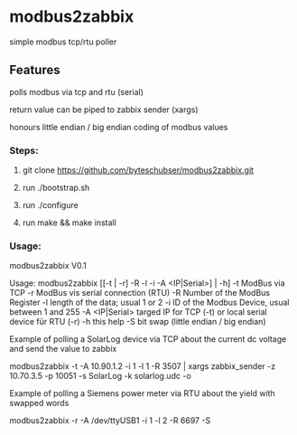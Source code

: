# modbus2zabbix
simple modbus tcp/rtu poller 

## Features
polls modbus via tcp and rtu (serial)

return value can be piped to zabbix sender (xargs)

honours little endian / big endian coding of modbus values


### Steps:
1) git clone https://github.com/byteschubser/modbus2zabbix.git

2) run ./bootstrap.sh

3) run ./configure

4) run make && make install

### Usage:

modbus2zabbix V0.1

Usage:
        modbus2zabbix [[-t | -r] -R <num> -l <num> -i <num> -A <IP|Serial>] | -h]
                -t              ModBus via TCP
                -r              ModBus vis serial connection (RTU)
                -R <num>        Number of the ModBus Register
                -l <num>        length of the data; usual 1 or 2
                -i <num>        ID of the Modbus Device, usual between 1 and 255
                -A <IP|Serial>  targed IP for TCP (-t) or local serial device für RTU (-r)
                -h              this help
		-S		bit swap (little endian / big endian)


Example of polling a SolarLog device via TCP about the current dc voltage and send the value to zabbix

modbus2zabbix -t -A 10.90.1.2 -i 1 -l 1 -R 3507 | xargs zabbix_sender -z 10.70.3.5 -p 10051 -s SolarLog -k solarlog.udc -o

Example of polling a Siemens power meter via RTU about the yield with swapped words

modbus2zabbix -r -A /dev/ttyUSB1 -i 1 -l 2 -R 6697 -S
